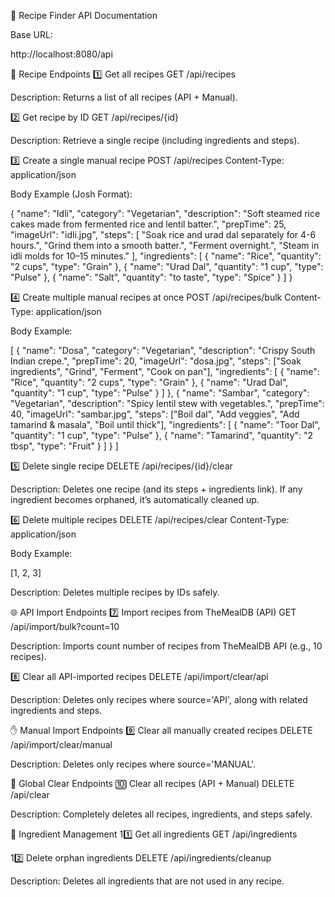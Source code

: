 📘 Recipe Finder API Documentation

Base URL:

http://localhost:8080/api

🧾 Recipe Endpoints
1️⃣ Get all recipes
GET /api/recipes


Description: Returns a list of all recipes (API + Manual).

2️⃣ Get recipe by ID
GET /api/recipes/{id}


Description: Retrieve a single recipe (including ingredients and steps).

3️⃣ Create a single manual recipe
POST /api/recipes
Content-Type: application/json


Body Example (Josh Format):

{
  "name": "Idli",
  "category": "Vegetarian",
  "description": "Soft steamed rice cakes made from fermented rice and lentil batter.",
  "prepTime": 25,
  "imageUrl": "idli.jpg",
  "steps": [
    "Soak rice and urad dal separately for 4-6 hours.",
    "Grind them into a smooth batter.",
    "Ferment overnight.",
    "Steam in idli molds for 10–15 minutes."
  ],
  "ingredients": [
    { "name": "Rice", "quantity": "2 cups", "type": "Grain" },
    { "name": "Urad Dal", "quantity": "1 cup", "type": "Pulse" },
    { "name": "Salt", "quantity": "to taste", "type": "Spice" }
  ]
}

4️⃣ Create multiple manual recipes at once
POST /api/recipes/bulk
Content-Type: application/json


Body Example:

[
  {
    "name": "Dosa",
    "category": "Vegetarian",
    "description": "Crispy South Indian crepe.",
    "prepTime": 20,
    "imageUrl": "dosa.jpg",
    "steps": ["Soak ingredients", "Grind", "Ferment", "Cook on pan"],
    "ingredients": [
      { "name": "Rice", "quantity": "2 cups", "type": "Grain" },
      { "name": "Urad Dal", "quantity": "1 cup", "type": "Pulse" }
    ]
  },
  {
    "name": "Sambar",
    "category": "Vegetarian",
    "description": "Spicy lentil stew with vegetables.",
    "prepTime": 40,
    "imageUrl": "sambar.jpg",
    "steps": ["Boil dal", "Add veggies", "Add tamarind & masala", "Boil until thick"],
    "ingredients": [
      { "name": "Toor Dal", "quantity": "1 cup", "type": "Pulse" },
      { "name": "Tamarind", "quantity": "2 tbsp", "type": "Fruit" }
    ]
  }
]

5️⃣ Delete single recipe
DELETE /api/recipes/{id}/clear


Description: Deletes one recipe (and its steps + ingredients link).
If any ingredient becomes orphaned, it’s automatically cleaned up.

6️⃣ Delete multiple recipes
DELETE /api/recipes/clear
Content-Type: application/json


Body Example:

[1, 2, 3]


Description: Deletes multiple recipes by IDs safely.

🌐 API Import Endpoints
7️⃣ Import recipes from TheMealDB (API)
GET /api/import/bulk?count=10


Description: Imports count number of recipes from TheMealDB API (e.g., 10 recipes).

8️⃣ Clear all API-imported recipes
DELETE /api/import/clear/api


Description: Deletes only recipes where source='API', along with related ingredients and steps.

✋ Manual Import Endpoints
9️⃣ Clear all manually created recipes
DELETE /api/import/clear/manual


Description: Deletes only recipes where source='MANUAL'.

🧹 Global Clear Endpoints
🔟 Clear all recipes (API + Manual)
DELETE /api/clear


Description: Completely deletes all recipes, ingredients, and steps safely.

🧩 Ingredient Management
11️⃣ Get all ingredients
GET /api/ingredients

12️⃣ Delete orphan ingredients
DELETE /api/ingredients/cleanup


Description: Deletes all ingredients that are not used in any recipe.